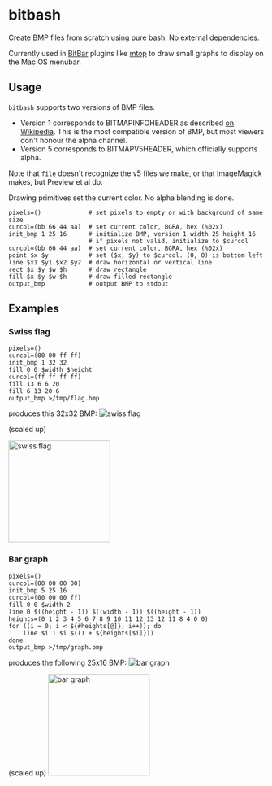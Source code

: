 # bitbash

Create BMP files from scratch using pure bash. No external dependencies.

Currently used in [BitBar](https://github.com/matryer/bitbar) plugins like [mtop](https://github.com/ganeshv/mtop)
to draw small graphs to display on the Mac OS menubar.

## Usage

`bitbash` supports two versions of BMP files.

  * Version 1 corresponds to BITMAPINFOHEADER as described [on Wikipedia](https://en.wikipedia.org/wiki/BMP_file_format). This is the most compatible version of BMP, but most viewers don't honour the alpha channel.
  * Version 5 corresponds to BITMAPV5HEADER, which officially supports alpha.

Note that `file` doesn't recognize the v5 files we make, or that ImageMagick
makes, but Preview et al do.

Drawing primitives set the current color. No alpha blending is done.


    pixels=()             # set pixels to empty or with background of same size
    curcol=(bb 66 44 aa)  # set current color, BGRA, hex (%02x)
    init_bmp 1 25 16      # initialize BMP, version 1 width 25 height 16
                          # if pixels not valid, initialize to $curcol
    curcol=(bb 66 44 aa)  # set current color, BGRA, hex (%02x)
    point $x $y           # set ($x, $y) to $curcol. (0, 0) is bottom left
    line $x1 $y1 $x2 $y2  # draw horizontal or vertical line
    rect $x $y $w $h      # draw rectangle
    fill $x $y $w $h      # draw filled rectangle
    output_bmp            # output BMP to stdout

## Examples

### Swiss flag

    pixels=()
    curcol=(00 00 ff ff)
    init_bmp 1 32 32
    fill 0 0 $width $height
    curcol=(ff ff ff ff)
    fill 13 6 6 20
    fill 6 13 20 6
    output_bmp >/tmp/flag.bmp

produces this 32x32 BMP: ![swiss flag](https://raw.github.com/ganeshv/bitbash/master/test/ref/swiss.v1.bmp)

(scaled up)

<img src="https://raw.github.com/ganeshv/bitbash/master/test/ref/swiss.v1.bmp" alt="swiss flag" width=200/>


### Bar graph

    pixels=()
    curcol=(00 00 00 00)
    init_bmp 5 25 16
    curcol=(00 00 00 ff)
    fill 0 0 $width 2
    line 0 $((height - 1)) $((width - 1)) $((height - 1))
    heights=(0 1 2 3 4 5 6 7 8 9 10 11 12 13 12 11 8 4 0 0)
    for ((i = 0; i < ${#heights[@]}; i++)); do
        line $i 1 $i $((1 + ${heights[$i]}))
    done
    output_bmp >/tmp/graph.bmp

produces the following 25x16 BMP: ![bar graph](https://raw.github.com/ganeshv/bitbash/master/test/ref/mtop2.v5.bmp)

(scaled up)
<img src="https://raw.github.com/ganeshv/bitbash/master/test/ref/swiss.v1.bmp" alt="bar graph" width=200/>

